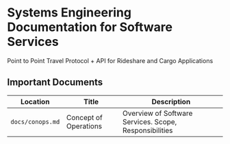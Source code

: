 # Systems Engineering Documentation for Software Services

Point to Point Travel Protocol + API for Rideshare and Cargo Applications

## Important Documents

| Location | Title | Description
--- | --- | ---
`docs/conops.md` | Concept of Operations | Overview of Software Services. Scope, Responsibilities
